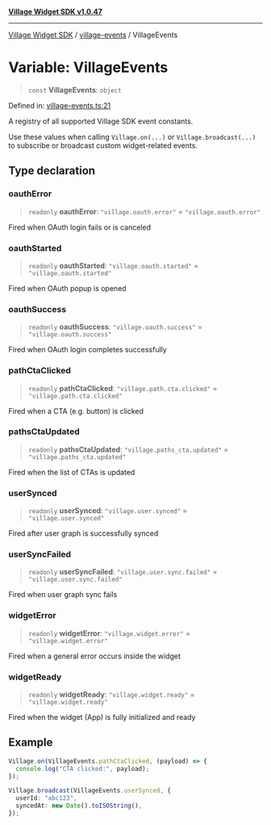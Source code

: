 [**Village Widget SDK v1.0.47**](../../README.md)

***

[Village Widget SDK](../../modules.md) / [village-events](../README.md) / VillageEvents

# Variable: VillageEvents

> `const` **VillageEvents**: `object`

Defined in: [village-events.ts:21](https://github.com/VillageHQ/village-widget-sdk/blob/fccf09a5551957cd04cf7b6132e6f7e80cf4a38f/src/config/village-events.ts#L21)

A registry of all supported Village SDK event constants.

Use these values when calling `Village.on(...)` or `Village.broadcast(...)`
to subscribe or broadcast custom widget-related events.

## Type declaration

### oauthError

> `readonly` **oauthError**: `"village.oauth.error"` = `"village.oauth.error"`

Fired when OAuth login fails or is canceled

### oauthStarted

> `readonly` **oauthStarted**: `"village.oauth.started"` = `"village.oauth.started"`

Fired when OAuth popup is opened

### oauthSuccess

> `readonly` **oauthSuccess**: `"village.oauth.success"` = `"village.oauth.success"`

Fired when OAuth login completes successfully

### pathCtaClicked

> `readonly` **pathCtaClicked**: `"village.path.cta.clicked"` = `"village.path.cta.clicked"`

Fired when a CTA (e.g. button) is clicked

### pathsCtaUpdated

> `readonly` **pathsCtaUpdated**: `"village.paths_cta.updated"` = `"village.paths_cta.updated"`

Fired when the list of CTAs is updated

### userSynced

> `readonly` **userSynced**: `"village.user.synced"` = `"village.user.synced"`

Fired after user graph is successfully synced

### userSyncFailed

> `readonly` **userSyncFailed**: `"village.user.sync.failed"` = `"village.user.sync.failed"`

Fired when user graph sync fails

### widgetError

> `readonly` **widgetError**: `"village.widget.error"` = `"village.widget.error"`

Fired when a general error occurs inside the widget

### widgetReady

> `readonly` **widgetReady**: `"village.widget.ready"` = `"village.widget.ready"`

Fired when the widget (App) is fully initialized and ready

## Example

```ts
Village.on(VillageEvents.pathCtaClicked, (payload) => {
  console.log("CTA clicked:", payload);
});

Village.broadcast(VillageEvents.userSynced, {
  userId: "abc123",
  syncedAt: new Date().toISOString(),
});
```
